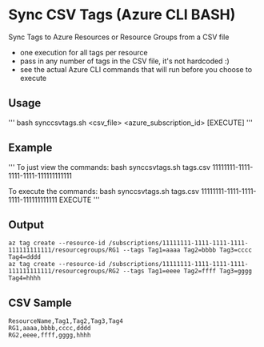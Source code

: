 # Sync CSV Tags (Azure CLI BASH)
Sync Tags to Azure Resources or Resource Groups from a CSV file

- one execution for all tags per resource
- pass in any number of tags in the CSV file, it's not hardcoded :)
- see the actual Azure CLI commands that will run before you choose to execute

Usage
---------------
'''
bash synccsvtags.sh <csv_file> <azure_subscription_id> [EXECUTE]
'''

Example
--------------
'''
To just view the commands: 
bash synccsvtags.sh tags.csv 11111111-1111-1111-1111-111111111111

To execute the commands:
bash synccsvtags.sh tags.csv 11111111-1111-1111-1111-111111111111 EXECUTE
'''

Output
---------------
```shell
az tag create --resource-id /subscriptions/11111111-1111-1111-1111-111111111111/resourcegroups/RG1 --tags Tag1=aaaa Tag2=bbbb Tag3=cccc Tag4=dddd
az tag create --resource-id /subscriptions/11111111-1111-1111-1111-111111111111/resourcegroups/RG2 --tags Tag1=eeee Tag2=ffff Tag3=gggg Tag4=hhhh
```

CSV Sample
---------------
```csv
ResourceName,Tag1,Tag2,Tag3,Tag4
RG1,aaaa,bbbb,cccc,dddd
RG2,eeee,ffff,gggg,hhhh
```
